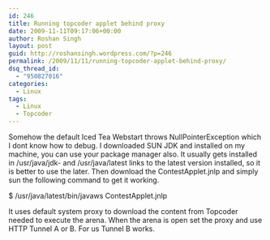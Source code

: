 ```yaml
---
id: 246
title: Running topcoder applet behind proxy
date: 2009-11-11T09:17:06+00:00
author: Roshan Singh
layout: post
guid: http://roshansingh.wordpress.com/?p=246
permalink: /2009/11/11/running-topcoder-applet-behind-proxy/
dsq_thread_id:
  - "950827016"
categories:
  - Linux
tags:
  - Linux
  - Topcoder
---
```

Somehow the default Iced Tea Webstart throws NullPointerException which I dont know how to debug. I downloaded SUN JDK and installed on my machine, you can use your package manager also. It usually gets installed in /usr/java/jdk-<version> and /usr/java/latest links to the latest version installed, so it is better to use the later. Then download the ContestApplet.jnlp and simply sun the following command to get it working.

$ /usr/java/latest/bin/javaws ContestApplet.jnlp

It uses default system proxy to download the content from Topcoder needed to execute the arena. When the arena is open set the proxy and use HTTP Tunnel A or B. For us Tunnel B works.